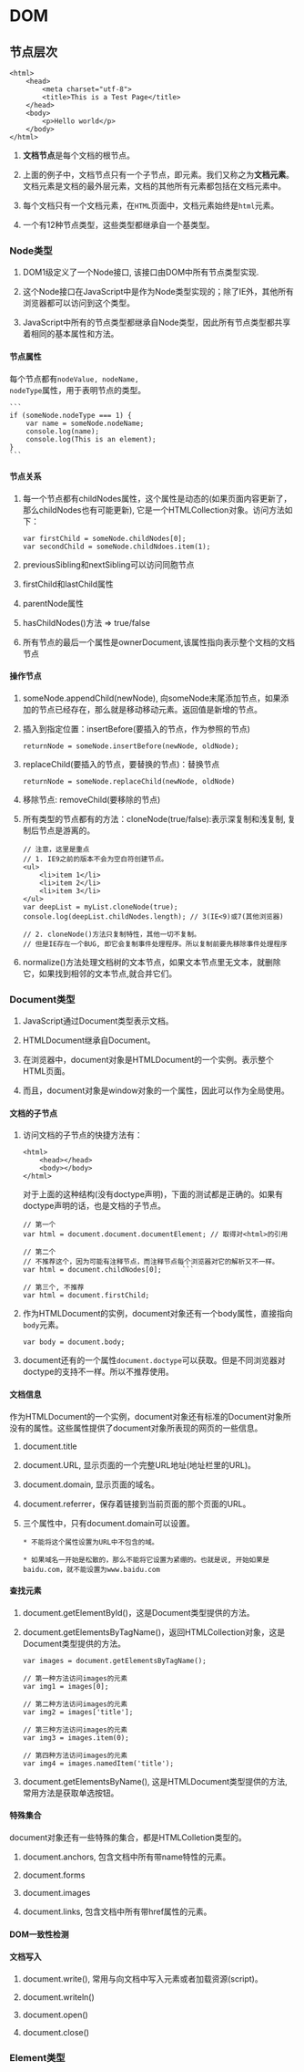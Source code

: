 # DOM

## 节点层次 

```
<html>
    <head>
        <meta charset="utf-8">
        <title>This is a Test Page</title>
    </head>
    <body>
        <p>Hello world</p>
    </body>
</html>
```

1. **文档节点**是每个文档的根节点。

2. 上面的例子中，文档节点只有一个子节点，即<code><html></code>元素。我们又称之为**文档元素**。文档元素是文档的最外层元素，文档的其他所有元素都包括在文档元素中。

3. 每个文档只有一个文档元素，在<code>HTML</code>页面中，文档元素始终是<code>html</code>元素。
    
4. 一个有12种节点类型，这些类型都继承自一个基类型。

### Node类型	

1. DOM1级定义了一个Node接口, 该接口由DOM中所有节点类型实现.

2. 这个Node接口在JavaScript中是作为Node类型实现的；除了IE外，其他所有浏览器都可以访问到这个类型。

3. JavaScript中所有的节点类型都继承自Node类型，因此所有节点类型都共享着相同的基本属性和方法。

#### 节点属性

每个节点都有<code>nodeValue, nodeName, nodeType</code>属性，用于表明节点的类型。

    ```
    if (someNode.nodeType === 1) {
        var name = someNode.nodeName;
        console.log(name);
        console.log(This is an element);
    }
    ```


#### 节点关系

1. 每一个节点都有childNodes属性，这个属性是动态的(如果页面内容更新了，那么childNodes也有可能更新), 它是一个HTMLCollection对象。访问方法如下：

    ``` 
    var firstChild = someNode.childNodes[0];
    var secondChild = someNode.childNdoes.item(1);
    ```

2. previousSibling和nextSibling可以访问同胞节点

3. firstChild和lastChild属性

4. parentNode属性

5. hasChildNodes()方法 => true/false

6. 所有节点的最后一个属性是ownerDocument,该属性指向表示整个文档的文档节点

#### 操作节点

1. someNode.appendChild(newNode), 向someNode末尾添加节点，如果添加的节点已经存在，那么就是移动移动元素。返回值是新增的节点。

2. 插入到指定位置：insertBefore(要插入的节点，作为参照的节点)

    ``` 
    returnNode = someNode.insertBefore(newNode, oldNode);
    ```

3. replaceChild(要插入的节点，要替换的节点)：替换节点

    ``` 
    returnNode = someNode.replaceChild(newNode, oldNode)
    ```

4. 移除节点: removeChild(要移除的节点)

5. 所有类型的节点都有的方法：cloneNode(true/false):表示深复制和浅复制,  复制后节点是游离的。

    ```
    // 注意，这里是重点
    // 1. IE9之前的版本不会为空白符创建节点。
    <ul>
        <li>item 1</li>
        <li>item 2</li>
        <li>item 3</li>
    </ul>
    var deepList = myList.cloneNode(true);
    console.log(deepList.childNodes.length); // 3(IE<9)或7(其他浏览器)

    // 2. cloneNode()方法只复制特性，其他一切不复制。
    // 但是IE存在一个BUG, 即它会复制事件处理程序。所以复制前要先移除事件处理程序
    ```
	
6. normalize()方法处理文档树的文本节点，如果文本节点里无文本，就删除它，如果找到相邻的文本节点,就合并它们。


### Document类型

1. JavaScript通过Document类型表示文档。

2. HTMLDocument继承自Document。

3. 在浏览器中，document对象是HTMLDocument的一个实例。表示整个HTML页面。

4. 而且，document对象是window对象的一个属性，因此可以作为全局使用。

#### 文档的子节点


1. 访问文档的子节点的快捷方法有：

    ```
    <html>
        <head></head>
        <body></body>
    </html>
    ```

    对于上面的这种结构(没有doctype声明)，下面的测试都是正确的。如果有doctype声明的话，<code><!DOCTYPE html></code>也是文档的子节点。

    ```
    // 第一个
    var html = document.document.documentElement; // 取得对<html>的引用

    // 第二个
    // 不推荐这个，因为可能有注释节点，而注释节点每个浏览器对它的解析又不一样。
    var html = document.childNodes[0];     ```

    // 第三个, 不推荐
    var html = document.firstChild;
    ```

2. 作为HTMLDocument的实例，document对象还有一个body属性，直接指向<code>body</code>元素。

    ```
    var body = document.body;
    ```

3. document还有的一个属性<code>document.doctype</code>可以获取。但是不同浏览器对doctype的支持不一样。所以不推荐使用。


#### 文档信息

作为HTMLDocument的一个实例，document对象还有标准的Document对象所没有的属性。这些属性提供了document对象所表现的网页的一些信息。

1. document.title

2. document.URL, 显示页面的一个完整URL地址(地址栏里的URL)。

3. document.domain, 显示页面的域名。

4. document.referrer，保存着链接到当前页面的那个页面的URL。

5. 三个属性中，只有document.domain可以设置。

    ```
    * 不能将这个属性设置为URL中不包含的域。    

    * 如果域名一开始是松散的，那么不能将它设置为紧绷的。也就是说, 开始如果是baidu.com，就不能设置为www.baidu.com
    ```

#### 查找元素

1. document.getElementById()，这是Document类型提供的方法。

2. document.getElementsByTagName()，返回HTMLCollection对象，这是Document类型提供的方法。

    ```
    var images = document.getElementsByTagName();

    // 第一种方法访问images的元素
    var img1 = images[0];

    // 第二种方法访问images的元素
    var img2 = images['title'];

    // 第三种方法访问images的元素
    var img3 = images.item(0);

    // 第四种方法访问images的元素
    var img4 = images.namedItem('title');
    ```

3. document.getElementsByName(), 这是HTMLDocument类型提供的方法, 常用方法是获取单选按钮。


#### 特殊集合

document对象还有一些特殊的集合，都是HTMLColletion类型的。

1. document.anchors, 包含文档中所有带name特性的<a>元素。

2. document.forms

3. document.images

4. document.links, 包含文档中所有带href属性的<a>元素。


#### DOM一致性检测

#### 文档写入

1. document.write(), 常用与向文档中写入元素或者加载资源(script)。

2. document.writeln()

3. document.open()

4. document.close()


### Element类型


